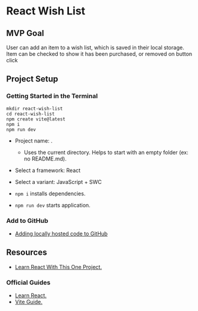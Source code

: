 # React Wish List

## MVP Goal

User can add an item to a wish list, which is saved in their local storage. Item can be checked to show it has been purchased, or removed on button click

## Project Setup

### Getting Started in the Terminal

```
mkdir react-wish-list
cd react-wish-list
npm create vite@latest
npm i
npm run dev
```

- Project name: .
  - Uses the current directory. Helps to start with an empty folder (ex: no README.md).
- Select a framework: React
- Select a variant: JavaScript + SWC

- `npm i` installs dependencies.

- `npm run dev` starts application.

### Add to GitHub

- [Adding locally hosted code to GitHub](https://docs.github.com/en/migrations/importing-source-code/using-the-command-line-to-import-source-code/adding-locally-hosted-code-to-github)

## Resources

- [Learn React With This One Project.](https://www.youtube.com/watch?v=Rh3tobg7hEo)

### Official Guides

- [Learn React.](https://react.dev/learn)
- [Vite Guide.](https://vitejs.dev/guide/)
